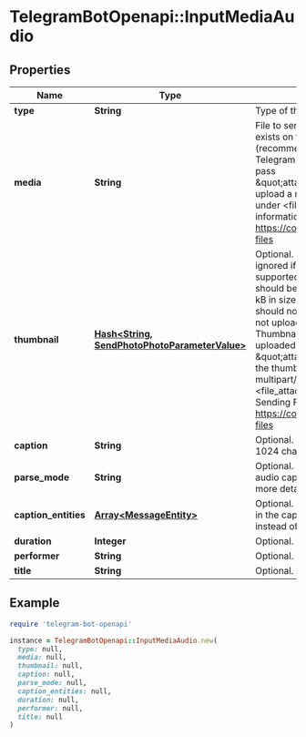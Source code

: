 # TelegramBotOpenapi::InputMediaAudio

## Properties

| Name | Type | Description | Notes |
| ---- | ---- | ----------- | ----- |
| **type** | **String** | Type of the result, must be audio |  |
| **media** | **String** | File to send. Pass a file_id to send a file that exists on the Telegram servers (recommended), pass an HTTP URL for Telegram to get a file from the Internet, or pass \&quot;attach://&lt;file_attach_name&gt;\&quot; to upload a new one using multipart/form-data under &lt;file_attach_name&gt; name. More information on Sending Files: https://core.telegram.org/bots/api#sending-files |  |
| **thumbnail** | [**Hash&lt;String, SendPhotoPhotoParameterValue&gt;**](SendPhotoPhotoParameterValue.md) | Optional. Thumbnail of the file sent; can be ignored if thumbnail generation for the file is supported server-side. The thumbnail should be in JPEG format and less than 200 kB in size. A thumbnail&#39;s width and height should not exceed 320. Ignored if the file is not uploaded using multipart/form-data. Thumbnails can&#39;t be reused and can be only uploaded as a new file, so you can pass \&quot;attach://&lt;file_attach_name&gt;\&quot; if the thumbnail was uploaded using multipart/form-data under &lt;file_attach_name&gt;. More information on Sending Files: https://core.telegram.org/bots/api#sending-files | [optional] |
| **caption** | **String** | Optional. Caption of the audio to be sent, 0-1024 characters after entities parsing | [optional] |
| **parse_mode** | **String** | Optional. Mode for parsing entities in the audio caption. See formatting options for more details. | [optional] |
| **caption_entities** | [**Array&lt;MessageEntity&gt;**](MessageEntity.md) | Optional. List of special entities that appear in the caption, which can be specified instead of parse_mode | [optional] |
| **duration** | **Integer** | Optional. Duration of the audio in seconds | [optional] |
| **performer** | **String** | Optional. Performer of the audio | [optional] |
| **title** | **String** | Optional. Title of the audio | [optional] |

## Example

```ruby
require 'telegram-bot-openapi'

instance = TelegramBotOpenapi::InputMediaAudio.new(
  type: null,
  media: null,
  thumbnail: null,
  caption: null,
  parse_mode: null,
  caption_entities: null,
  duration: null,
  performer: null,
  title: null
)
```

